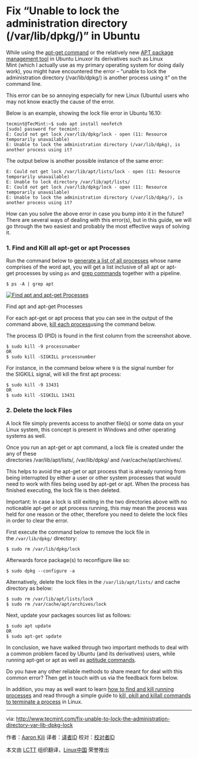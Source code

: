 Fix “Unable to lock the administration directory (/var/lib/dpkg/)” in Ubuntu
============================================================

While using the [apt-get command][1] or the relatively new [APT package management tool][2] in Ubuntu Linuxor its derivatives such as Linux Mint (which I actually use as my primary operating system for doing daily work), you might have encountered the error – “unable to lock the administration directory (/var/lib/dpkg/) is another process using it” on the command line.

This error can be so annoying especially for new Linux (Ubuntu) users who may not know exactly the cause of the error.

Below is an example, showing the lock file error in Ubuntu 16.10:

```
tecmint@TecMint:~$ sudo apt install neofetch
[sudo] password for tecmint:
E: Could not get lock /var/lib/dpkg/lock - open (11: Resource temporarily unavailable)
E: Unable to lock the administration directory (/var/lib/dpkg), is another process using it?
```

The output below is another possible instance of the same error:

```
E: Could not get lock /var/lib/apt/lists/lock - open (11: Resource temporarily unavailable)
E: Unable to lock directory /var/lib/apt/lists/ 
E: Could not get lock /var/lib/dpkg/lock - open (11: Resource temporarily unavailable) 
E: Unable to lock the administration directory (/var/lib/dpkg/), is another process using it?
```

How can you solve the above error in case you bump into it in the future? There are several ways of dealing with this error(s), but in this guide, we will go through the two easiest and probably the most effective ways of solving it.

### 1\. Find and Kill all apt-get or apt Processes

Run the command below to [generate a list of all processes][3] whose name comprises of the word apt, you will get a list inclusive of all apt or apt-get processes by using `ps` and [grep commands][4] together with a pipeline.

```
$ ps -A | grep apt
```
[
 ![Find apt and apt-get Processes](http://www.tecmint.com/wp-content/uploads/2016/11/find-apt-processes.png) 
][5]

Find apt and apt-get Processes

For each apt-get or apt process that you can see in the output of the command above, [kill each process][6]using the command below.

The process ID (PID) is found in the first column from the screenshot above.

```
$ sudo kill -9 processnumber
OR
$ sudo kill -SIGKILL processnumber
```

For instance, in the command below where `9` is the signal number for the SIGKILL signal, will kill the first apt process:

```
$ sudo kill -9 13431
OR
$ sudo kill -SIGKILL 13431
```

### 2\. Delete the lock Files

A lock file simply prevents access to another file(s) or some data on your Linux system, this concept is present in Windows and other operating systems as well.

Once you run an apt-get or apt command, a lock file is created under the any of these directories /var/lib/apt/lists/, /var/lib/dpkg/ and /var/cache/apt/archives/.

This helps to avoid the apt-get or apt process that is already running from being interrupted by either a user or other system processes that would need to work with files being used by apt-get or apt. When the process has finished executing, the lock file is then deleted.

Important: In case a lock is still exiting in the two directories above with no noticeable apt-get or apt process running, this may mean the process was held for one reason or the other, therefore you need to delete the lock files in order to clear the error.

First execute the command below to remove the lock file in the `/var/lib/dpkg/` directory:

```
$ sudo rm /var/lib/dpkg/lock
```

Afterwards force package(s) to reconfigure like so:

```
$ sudo dpkg --configure -a
```

Alternatively, delete the lock files in the `/var/lib/apt/lists/` and cache directory as below:

```
$ sudo rm /var/lib/apt/lists/lock
$ sudo rm /var/cache/apt/archives/lock
```

Next, update your packages sources list as follows:

```
$ sudo apt update
OR
$ sudo apt-get update
```

In conclusion, we have walked through two important methods to deal with a common problem faced by Ubuntu (and its derivatives) users, while running apt-get or apt as well as [aptitude commands][7].

Do you have any other reliable methods to share meant for deal with this common error? Then get in touch with us via the feedback form below.

In addition, you may as well want to learn [how to find and kill running processes][8] and read through a simple guide to [kill, pkill and killall commands to terminate a process][9] in Linux.

--------------------------------------------------------------------------------

via: http://www.tecmint.com/fix-unable-to-lock-the-administration-directory-var-lib-dpkg-lock

作者：[Aaron Kili][a]
译者：[译者ID](https://github.com/译者ID)
校对：[校对者ID](https://github.com/校对者ID)

本文由 [LCTT](https://github.com/LCTT/TranslateProject) 组织翻译，[Linux中国](https://linux.cn/) 荣誉推出

[a]:http://www.tecmint.com/author/aaronkili/
[1]:http://www.tecmint.com/useful-basic-commands-of-apt-get-and-apt-cache-for-package-management/
[2]:http://www.tecmint.com/apt-advanced-package-command-examples-in-ubuntu/
[3]:http://www.tecmint.com/find-linux-processes-memory-ram-cpu-usage/
[4]:http://www.tecmint.com/linux-grep-commands-character-classes-bracket-expressions/
[5]:http://www.tecmint.com/wp-content/uploads/2016/11/find-apt-processes.png
[6]:http://www.tecmint.com/find-and-kill-running-processes-pid-in-linux/
[7]:http://www.tecmint.com/difference-between-apt-and-aptitude/
[8]:http://www.tecmint.com/find-and-kill-running-processes-pid-in-linux/
[9]:http://www.tecmint.com/how-to-kill-a-process-in-linux/
